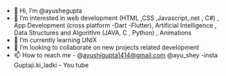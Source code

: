 - 👋 Hi, I’m @ayushegupta
- 👀 I’m interested in web development (HTML ,CSS ,Javascript,.net , C#) , App Development (cross platform -Dart -Flutter), Artificial Intelligence , Data Structures and Algorithm (JAVA, C , Python) , Animations
- 🌱 I’m currently learning UNIX 
- 💞️ I’m looking to collaborate on new projects related development
- 📫 How to reach me - @ayushigupta1414@gmail.com @ayu_shey -insta  Guptaji.ki_ladki - You tube


